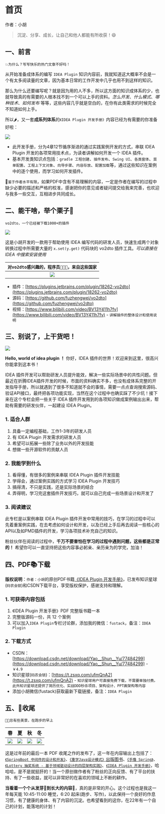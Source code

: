 # 首页

作者：小胡

>沉淀、分享、成长，让自己和他人都能有所收获！😄

## 一、前言

`💥为什么？写写快乐的热门文章不好吗！`

从开始准备成体系的编写 `IDEA Plugin` 知识内容前，我就知道这大概率不会是一个有太多阅读量的文章，因为基本日常的工作开发中几乎也用不到这样的知识。

那么为什么还要编写呢？就是因为用的人不多，所以这方面的知识成体系的少，也就导致真的有需要的人根本找不到一个可以上手的资料。*怎么开发*、*什么模式*、*哪种技术*、*如何发布* 等等，这些内容几乎就是空白的，在你有此类需求的时候完全不知道如何上手。

所以🌶，又一套**成系列体系**的`《IDEA Plugin 开发手册》`内容已经为有需要的你准备好啦：

![](https://bugstack.cn/images/article/knowledge/knowledge-220123-01.png)

- 此开发手册，分为4章12节循序渐进的通过实践案例开发的方式，串联 IDEA Plugin 开发的各项常用技术点，为读者讲解如何开发一个 IDEA 插件。
- 基本开发类知识点包括：`gradle 工程创建`、`插件发布`、`Swing UI`、`各类窗体`、`菜单配置`、`工程上下文对象`、`向导步骤`、`内容存放`、`配置加载`等，通过这些知识在案例中的逐个使用，而学习如何开发插件。

💋`鉴于作者水平有限`，如果PDF中含有不易理解的内容，一定是作者在编写的过程中缺少必要的描述和严格的校准，感谢把你的意见或者疑问提交给我来完善，也欢迎与我多一些交互，互相进步共同成长。

## 二、能干啥，举个栗子🌰

`vo2dto，一个已经被下载1000+的插件`

![](https://bugstack.cn/images/article/knowledge/knowledge-220123-02.png)

这是小胡开发的一款用于帮助使用 IDEA 编写代码的研发人员，快速生成两个对象转换过程中所需要大量的 `x.set(y.get)` 代码块的 vo2dto 插件工具。*可以直接在 IDEA 中搜索安装使用*

| `对vo2dto感兴趣的，程序员👨🏻‍💻‍，来自这些国家` |
|:---:|
| ![](https://bugstack.cn/images/article/knowledge/knowledge-220123-03.png) |

- 插件：[https://plugins.jetbrains.com/plugin/18262-vo2dto](https://plugins.jetbrains.com/plugin/18262-vo2dto)
- 源码：[https://github.com/fuzhengwei/vo2dto](https://github.com/fuzhengwei/vo2dto)
- 视频：[https://www.bilibili.com/video/BV13Y411h7fv](https://www.bilibili.com/video/BV13Y411h7fv) - `讲解插件的整体设计和使用说明`

## 三、别说了，上干货吧！

![](https://bugstack.cn/images/article/knowledge/knowledge-220123-04.png)

**Hello, world of idea plugin ！**  你好，IDEA 插件的世界！欢迎来到这里，很高兴你能拿到这本书！

IDEA 插件开发可以帮助研发人员提升能效，解决一些实际场景中的共性问题。但最近在折腾IDEA插件开发的时候，市面的资料确实不多，也没有成体系完整的开发指导手册，所以就遇到了很多不知道就不会的事情，需要一点点查询搜索源码、验证API接口，最终把各项功能实现，当然在这个过程中也确实踩了不少坑！接下来在这个专栏会把一些关于 IDEA 插件开发用到的各项知识做成案例输出出来，帮助有需要的研发伙伴，一起建设 IDEA Plugin。

### 1. 适合人群

1. 具备一定编程基础，工作1-3年的研发人员
2. 有 IDEA Plugin 开发需求的研发人员
3. 希望可以拓展一些除了业务以外的开发技能
4. 想做一些开源软件的贡献人员

### 2. 我能学到什么

1. 看得懂，有很多的案例来串联 IDEA Plugin 插件开发技能
2. 学得会，通过案例实践的方式学习 IDEA Plugin 开发技巧
3. 搞得清，不只是实践，还是实际场景的结合
4. 弄得明，学习完这套插件开发技巧，就可以自己完成一些场景设计和开发了

### 3. 阅读建议

此专栏是以案例串联 IDEA Plugin 插件开发中常用的技巧，在学习的过程中可以先着重案例实践，在去考虑如何设计和开发，以及已经上手后再去阅读一些核心的API以及如PMD插件的开发，学习各项技术补充自己的知识。

粉丝伙伴在阅读的过程中，**千万不要害怕在学习的过程中遇到问题，这些都是正常的！** 希望你可以一直坚持把这些内容事必躬亲、亲历亲为的学完，加油！

## 四、PDF📚下载

**版权说明**：`作者：小胡`的原创PDF书籍[《IDEA Plugin 开发手册》](#)，已发布知识星球(`码农会锁`)和CSDN下载平台，享受版权保护，感谢支持和理解。

### 1. 可获得内容包括

1. 《IDEA Plugin 开发手册》PDF 完整版书籍一本
2. 完整版源码一份，共 12 个案例
3. 可以加入`IDEA Plugin`专栏讨论群，添加我的微信：`fustack`，备注：`IDEA Plugin`

### 2. 下载方式

- CSDN：[https://download.csdn.net/download/Yao__Shun__Yu/77484299](https://download.csdn.net/download/Yao__Shun__Yu/77484299) - `￥4.9`
- 知识星球(`码农会锁`)：[https://t.zsxq.com/ufmQnA2](https://t.zsxq.com/ufmQnA2) - `知识星球用户可直接免费下载，不需要单独付费。此外知识星球还提供了简历优化、实战DDD秒杀项目、架构设计、PPT画架构等内容`
- 添加小胡微信(fustack)获取最新下载链接，备注：`IDEA Plugin`

## 五、🎉收尾

`🏃🏻总有些美景，在跑步的早上`

|                              春                              |                              夏                              |                              秋                              |                              冬                              |
| :----------------------------------------------------------: | :----------------------------------------------------------: | :----------------------------------------------------------: | :----------------------------------------------------------: |
| ![](https://bugstack.cn/images/article/knowledge/knowledge-220123-05.png) | ![](https://bugstack.cn/images/article/knowledge/knowledge-220123-06.png) | ![](https://bugstack.cn/images/article/knowledge/knowledge-220123-07.png) | ![](https://bugstack.cn/images/article/knowledge/knowledge-220123-08.png) |

这是过年前的最后一本 PDF 收尾之作的发布了，这一年在内容输出上包括了：[`《SpringBoot 中间件的设计和开发》`](https://bugstack.cn/md/project/springboot-middleware/2021-03-31-%E3%80%8ASpringBoot%20%E4%B8%AD%E9%97%B4%E4%BB%B6%E8%AE%BE%E8%AE%A1%E5%92%8C%E5%BC%80%E5%8F%91%E3%80%8B%E4%B8%93%E6%A0%8F%E5%B0%8F%E5%86%8C%E4%B8%8A%E7%BA%BF%E5%95%A6%EF%BC%81.html)、[`《重学Java设计模式》`出版图书](https://mp.weixin.qq.com/s/g9LYQEqzOeiYOpfG_5XFYg)、[`《手撸 Spring》`](https://mp.weixin.qq.com/s/kYio8zIG5UL-To3SV-uRmA)、[`《Lottery 抽奖系统 - 基于领域驱动设计的四层架构实践》`](https://bugstack.cn/md/project/lottery/introduce/Lottery%E6%8A%BD%E5%A5%96%E7%B3%BB%E7%BB%9F.html)、[`《IDEA Plugin 开发手册》`](https://download.csdn.net/download/Yao__Shun__Yu/77484299)，哈哈哈，是不是就挺肝的！当一个原创做作者有了粉丝的正向反馈、有了平台的扶持、有了一些收益，就可以非常好的在喜欢的领域上不断的耕作。

**当看着一个个从发芽🌱到长大的内容🌲**，真的是非常的开心。这个过程也是我这一年每天能 10:45-11:00 睡觉，6:20 起床(跑步、写作)，以此保持一个良好的作息习惯，有了健康的身体、有了内容的沉淀。也希望看到的这你，在22年有一个自己的计划，能落地的计划！
